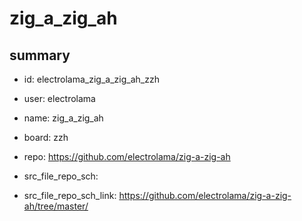 # zig_a_zig_ah
 
## summary 
* id: electrolama_zig_a_zig_ah_zzh
* user: electrolama
* name: zig_a_zig_ah
* board: zzh
* repo: https://github.com/electrolama/zig-a-zig-ah



* src_file_repo_sch: 
* src_file_repo_sch_link: https://github.com/electrolama/zig-a-zig-ah/tree/master/




